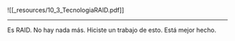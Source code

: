 ![[_resources/10_3_TecnologiaRAID.pdf]]

---

Es RAID. No hay nada más. Hiciste un trabajo de esto. Está mejor hecho.